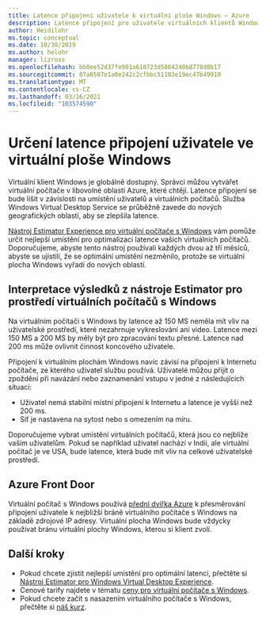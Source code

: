 ```yaml
---
title: Latence připojení uživatele k virtuální ploše Windows – Azure
description: Latence připojení pro uživatele virtuálních klientů Windows
author: Heidilohr
ms.topic: conceptual
ms.date: 10/30/2019
ms.author: helohr
manager: lizross
ms.openlocfilehash: bb0ee52d37fe901a610723d5864240b8778d8b17
ms.sourcegitcommit: 87a6587e1a0e242c2cfbbc51103e19ec47b49910
ms.translationtype: MT
ms.contentlocale: cs-CZ
ms.lasthandoff: 03/16/2021
ms.locfileid: "103574590"
---
```

# <a name="determine-user-connection-latency-in-windows-virtual-desktop"></a>Určení latence připojení uživatele ve virtuální ploše Windows

Virtuální klient Windows je globálně dostupný. Správci můžou vytvářet virtuální počítače v libovolné oblasti Azure, které chtějí. Latence připojení se bude lišit v závislosti na umístění uživatelů a virtuálních počítačů. Služba Windows Virtual Desktop Service se průběžně zavede do nových geografických oblastí, aby se zlepšila latence.

[Nástroj Estimator Experience pro virtuální počítače s Windows](https://azure.microsoft.com/services/virtual-desktop/assessment/) vám pomůže určit nejlepší umístění pro optimalizaci latence vašich virtuálních počítačů. Doporučujeme, abyste tento nástroj používali každých dvou až tří měsíců, abyste se ujistili, že se optimální umístění nezměnilo, protože se virtuální plocha Windows vyřadí do nových oblastí.

## <a name="interpreting-results-from-the-windows-virtual-desktop-experience-estimator-tool"></a>Interpretace výsledků z nástroje Estimator pro prostředí virtuálních počítačů s Windows

Na virtuálním počítači s Windows by latence až 150 MS neměla mít vliv na uživatelské prostředí, které nezahrnuje vykreslování ani video. Latence mezi 150 MS a 200 MS by měly být pro zpracování textu přesné. Latence nad 200 ms může ovlivnit činnost koncového uživatele. 

Připojení k virtuálním plochám Windows navíc závisí na připojení k Internetu počítače, ze kterého uživatel službu používá. Uživatelé můžou přijít o zpoždění při navázání nebo zaznamenání vstupu v jedné z následujících situací:

 - Uživatel nemá stabilní místní připojení k Internetu a latence je vyšší než 200 ms.
 - Síť je nastavena na sytost nebo s omezením na míru.

Doporučujeme vybrat umístění virtuálních počítačů, která jsou co nejblíže vašim uživatelům. Pokud se například uživatel nachází v Indii, ale virtuální počítač je ve USA, bude latence, která bude mít vliv na celkové uživatelské prostředí. 

## <a name="azure-front-door"></a>Azure Front Door

Virtuální počítač s Windows používá [přední dvířka Azure](https://azure.microsoft.com/services/frontdoor/) k přesměrování připojení uživatele k nejbližší bráně virtuálního počítače s Windows na základě zdrojové IP adresy. Virtuální plocha Windows bude vždycky používat bránu virtuální plochy Windows, kterou si klient zvolí.

## <a name="next-steps"></a>Další kroky

- Pokud chcete zjistit nejlepší umístění pro optimální latenci, přečtěte si [Nástroj Estimator pro Windows Virtual Desktop Experience](https://azure.microsoft.com/services/virtual-desktop/assessment/).
- Cenové tarify najdete v tématu [ceny pro virtuální počítače s Windows](https://azure.microsoft.com/pricing/details/virtual-desktop/).
- Pokud chcete začít s nasazením virtuálního počítače s Windows, přečtěte si [náš kurz](https://docs.microsoft.com/azure/virtual-desktop/create-host-pools-azure-marketplace).
